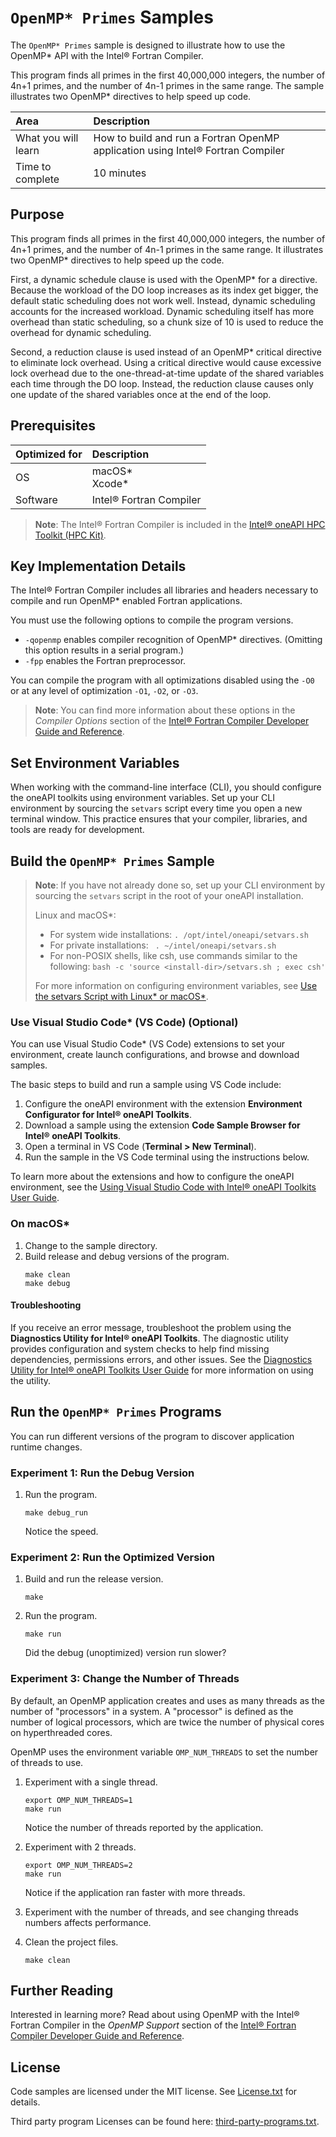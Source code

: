 # `OpenMP* Primes` Samples
The `OpenMP* Primes` sample is designed to illustrate how to use the OpenMP* API
with the Intel® Fortran Compiler.

This program finds all primes in the first 40,000,000 integers, the number of
4n+1 primes, and the number of 4n-1 primes in the same range. The sample
illustrates two OpenMP* directives to help speed up code.

| Area                     | Description
|:---                      |:---
| What you will learn      | How to build and run a Fortran OpenMP application using Intel® Fortran Compiler
| Time to complete         | 10 minutes

## Purpose
This program finds all primes in the first 40,000,000 integers, the number of
4n+1 primes, and the number of 4n-1 primes in the same range. It illustrates two
OpenMP* directives to help speed up the code.

First, a dynamic schedule clause is used with the OpenMP* for a directive.
Because the workload of the DO loop increases as its index get bigger, the
default static scheduling does not work well. Instead, dynamic scheduling
accounts for the increased workload. Dynamic scheduling itself has more overhead
than static scheduling, so a chunk size of 10 is used to reduce the overhead for
dynamic scheduling.

Second, a reduction clause is used instead of an OpenMP* critical directive to
eliminate lock overhead. Using a critical directive would cause excessive lock
overhead due to the one-thread-at-time update of the shared variables each time
through the DO loop. Instead, the reduction clause causes only one update of the
shared variables once at the end of the loop.

## Prerequisites
| Optimized for            | Description
|:---                      |:---
| OS                       | macOS* <br> Xcode*
| Software                 | Intel® Fortran Compiler

>**Note**: The Intel® Fortran Compiler is included in the [Intel® oneAPI HPC
>Toolkit (HPC
>Kit)](https://www.intel.com/content/www/us/en/developer/tools/oneapi/hpc-toolkit.html).

## Key Implementation Details
The Intel® Fortran Compiler includes all libraries and headers necessary to
compile and run OpenMP* enabled Fortran applications.

You must use the following options to compile the program versions.
- `-qopenmp` enables compiler recognition of OpenMP* directives. (Omitting this
  option results in a serial program.)
- `-fpp` enables the Fortran preprocessor.

You can compile the program with all optimizations disabled using the `-O0` or
at any level of optimization `-O1`, `-O2`, or `-O3`.

>**Note**: You can find more information about these options in the *Compiler
>Options* section of the [Intel® Fortran Compiler Developer Guide and
>Reference](https://www.intel.com/content/www/us/en/develop/documentation/fortran-compiler-oneapi-dev-guide-and-reference).

## Set Environment Variables
When working with the command-line interface (CLI), you should configure the
oneAPI toolkits using environment variables. Set up your CLI environment by
sourcing the `setvars` script every time you open a new terminal window. This
practice ensures that your compiler, libraries, and tools are ready for
development.

## Build the `OpenMP* Primes` Sample
> **Note**: If you have not already done so, set up your CLI environment by
> sourcing  the `setvars` script in the root of your oneAPI installation.
>
> Linux and macOS*:
> - For system wide installations: `. /opt/intel/oneapi/setvars.sh`
> - For private installations: ` . ~/intel/oneapi/setvars.sh`
> - For non-POSIX shells, like csh, use commands similar to the following: `bash
>   -c 'source <install-dir>/setvars.sh ; exec csh'`
>
> For more information on configuring environment variables, see [Use the
> setvars Script with Linux* or
> macOS*](https://www.intel.com/content/www/us/en/develop/documentation/oneapi-programming-guide/top/oneapi-development-environment-setup/use-the-setvars-script-with-linux-or-macos.html).

### Use Visual Studio Code* (VS Code) (Optional)
You can use Visual Studio Code* (VS Code) extensions to set your environment,
create launch configurations, and browse and download samples.

The basic steps to build and run a sample using VS Code include:
 1. Configure the oneAPI environment with the extension **Environment
    Configurator for Intel® oneAPI Toolkits**.
 2. Download a sample using the extension **Code Sample Browser for Intel®
    oneAPI Toolkits**.
 3. Open a terminal in VS Code (**Terminal > New Terminal**).
 4. Run the sample in the VS Code terminal using the instructions below.

To learn more about the extensions and how to configure the oneAPI environment,
see the [Using Visual Studio Code with Intel® oneAPI Toolkits User
Guide](https://www.intel.com/content/www/us/en/develop/documentation/using-vs-code-with-intel-oneapi/top.html).

### On macOS*
1. Change to the sample directory.
2. Build release and debug versions of the program.
   ```
   make clean
   make debug
   ```

#### Troubleshooting
If you receive an error message, troubleshoot the problem using the
**Diagnostics Utility for Intel® oneAPI Toolkits**. The diagnostic utility
provides configuration and system checks to help find missing dependencies,
permissions errors, and other issues. See the [Diagnostics Utility for Intel®
oneAPI Toolkits User
Guide](https://www.intel.com/content/www/us/en/develop/documentation/diagnostic-utility-user-guide/top.html)
for more information on using the utility.

## Run the `OpenMP* Primes` Programs
You can run different versions of the program to discover application runtime
changes.

### Experiment 1: Run the Debug Version
1. Run the program.
   ```
   make debug_run
   ```
   Notice the speed.

### Experiment 2: Run the Optimized Version
1. Build and run the release version.
   ```
   make
   ```
2. Run the program.
   ```
   make run
   ```
   Did the debug (unoptimized) version run slower?

### Experiment 3: Change the Number of Threads
By default, an OpenMP application creates and uses as many threads as the number
of  "processors" in a system.  A "processor" is defined as the number of logical
processors, which are twice the number of physical cores on hyperthreaded cores.

OpenMP uses the environment variable `OMP_NUM_THREADS` to set the number of
threads to use.

1. Experiment with a single thread.
   ```
   export OMP_NUM_THREADS=1
   make run
   ```
   Notice the number of threads reported by the application.

2. Experiment with 2 threads.
   ```
   export OMP_NUM_THREADS=2
   make run
   ```
   Notice if the application ran faster with more threads.

3. Experiment with the number of threads, and see changing threads numbers
   affects performance.

4. Clean the project files.
   ```
   make clean
   ```

## Further Reading
Interested in learning more?  Read about using OpenMP with the Intel® Fortran
Compiler in the *OpenMP Support* section of the [Intel® Fortran Compiler
Developer Guide and
Reference](https://www.intel.com/content/www/us/en/develop/documentation/fortran-compiler-oneapi-dev-guide-and-reference).

## License
Code samples are licensed under the MIT license. See
[License.txt](https://github.com/oneapi-src/oneAPI-samples/blob/master/License.txt)
for details.

Third party program Licenses can be found here:
[third-party-programs.txt](https://github.com/oneapi-src/oneAPI-samples/blob/master/third-party-programs.txt).